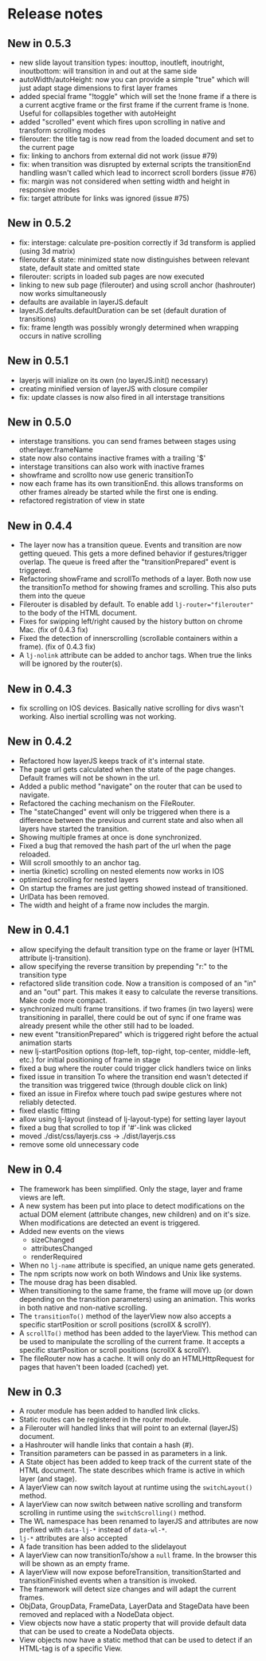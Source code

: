 # Release notes #

## New in 0.5.3

 * new slide layout transition types: inouttop, inoutleft, inoutright, inoutbottom: will transition in and out at the same side
 * autoWidth/autoHeight: now you can provide a simple "true" which will just adapt stage dimensions to first layer frames
 * added special frame "!toggle" which will set the !none frame if a there is a current acgtive frame or the first frame if the current frame is !none. Useful for collapsibles together with autoHeight
 * added "scrolled" event which fires upon scrolling in native and transform scrolling modes
 * filerouter: the title tag is now read from the loaded document and set to the current page
 * fix: linking to anchors from external did not work (issue #79)
 * fix: when transition was disrupted by external scripts the transitionEnd handling wasn't called which lead to incorrect scroll borders (issue #76)
 * fix: margin was not considered when setting width and height in responsive modes
 * fix: target attribute for links was ignored (issue #75)


## New in 0.5.2

 * fix: interstage: calculate pre-position correctly if 3d transform is applied (using 3d matrix)
 * filerouter & state: minimized state now distinguishes between relevant state, default state and omitted state
 * filerouter: scripts in loaded sub pages are now executed
 * linking to new sub page (filerouter) and using scroll anchor (hashrouter) now works simultaneously
 * defaults are available in layerJS.default
 * layerJS.defaults.defaultDuration can be set (default duration of transitions)
 * fix: frame length was possibly wrongly determined when wrapping occurs in native scrolling

## New in 0.5.1

 * layerjs will inialize on its own (no layerJS.init() necessary)
 * creating minified version of layerJS with closure compiler
 * fix: update classes is now also fired in all interstage transitions

## New in 0.5.0

 * interstage transitions. you can send frames between stages using otherlayer.frameName
 * state now also contains inactive frames with a trailing '$'
 * interstage transitions can also work with inactive frames
 * showframe and scrollto now use generic transitionTo
 * now each frame has its own transitionEnd. this allows transforms on other frames already be started while the first one is ending.
 * refactored registration of view in state

## New in 0.4.4
 * The layer now has a transition queue. Events and transition are now getting queued. This gets a more defined behavior if gestures/trigger overlap. The queue is freed after the "transitionPrepared" event is triggered.
 * Refactoring showFrame and scrollTo methods of a layer. Both now use the transitionTo method for showing frames and scrolling. This also puts them into the queue
 * Filerouter is disabled by default. To enable add `lj-router="filerouter"` to the body of the HTML document.
 * Fixes for swipping left/right caused by the history button on chrome Mac. (fix of 0.4.3 fix)
 * Fixed the detection of innerscrolling (scrollable containers within a frame). (fix of 0.4.3 fix)
 * A `lj-nolink` attribute can be added to anchor tags. When true the links will be ignored by the router(s).

## New in 0.4.3
* fix scrolling on IOS devices. Basically native scrolling for divs wasn't working. Also inertial scrolling was not working.

## New in 0.4.2
* Refactored how layerJS keeps track of it's internal state.
* The page url gets calculated when the state of the page changes. Default frames will not be shown in the url.
* Added a public method "navigate" on the router that can be used to navigate.
* Refactored the caching mechanism on the FileRouter.
* The "stateChanged" event will only be triggered when there is a difference between the previous and current state and also when all layers have started the transition.
* Showing multiple frames at once is done synchronized.
* Fixed a bug that removed the hash part of the url when the page reloaded.
* Will scroll smoothly to an anchor tag.
* inertia (kinetic) scrolling on nested elements now works in IOS
* optimized scrolling for nested layers
* On startup the frames are just getting showed instead of transitioned.
* UrlData has been removed.
* The width and height of a frame now includes the margin.

## New in 0.4.1
* allow specifying the default transition type on the frame or layer (HTML attribute lj-transition).
* allow specifying the reverse transition by prepending "r:" to the transition type
* refactored slide transition code. Now a transition is composed of an "in" and an "out" part. This makes it easy to calculate the reverse transitions. Make code more compact.
* synchronized multi frame transitions. if two frames (in two layers) were transitioning in parallel, there could be out of sync if one frame was already present while the other still had to be loaded.
* new event "transitionPrepared" which is triggered right before the actual animation starts
* new lj-startPosition options (top-left, top-right, top-center, middle-left, etc.) for initial positioning of frame in stage
* fixed a bug where the router could trigger click handlers twice on links
* fixed issue in transition To where the transition end wasn't detected if the transition was triggered twice (through double click on link)
* fixed an issue in Firefox where touch pad swipe gestures where not reliably detected.
* fixed elastic fitting
* allow using lj-layout (instead of lj-layout-type) for setting layer layout
* fixed a bug that scrolled to top if '#'-link was clicked
* moved ./dist/css/layerjs.css -> ./dist/layerjs.css
* remove some old unnecessary code

## New in 0.4
* The framework has been simplified. Only the stage, layer and frame views are left.
* A new system has been put into place to detect modifications on the actual DOM element (attribute changes, new children) and on it's size. When modifications are detected an event is triggered.
* Added new events on the views
    * sizeChanged
    * attributesChanged
    * renderRequired
* When no `lj-name` attribute is specified, an unique name gets generated.
* The npm scripts now work on both Windows and Unix like systems.
* The mouse drag has been disabled.
* When transitioning to the same frame, the frame will move up (or down depending on the transition parameters) using an animation. This works in both native and non-native scrolling.
* The `transitionTo()` method of the layerView now also accepts a specific startPosition or scroll positions (scrollX & scrollY).
* A `scrollTo()` method  has been added to the layerView. This method can be used to manipulate the scrolling of the current frame. It accepts a specific startPosition or scroll positions (scrollX & scrollY).
* The fileRouter now has a cache. It will only do an HTMLHttpRequest for pages that haven't been loaded (cached) yet.

## New in 0.3
* A router module has been added to handled link clicks.
 * Static routes can be registered in the router module.
 * a Filerouter will handled links that will point to an external (layerJS) document.
 * a Hashrouter will handle links that contain a hash (#).
* Transition parameters can be passed in as parameters in a link.
* A State object has been added to keep track of the current state of the HTML document. The state describes which frame is active in which layer (and stage).
* A layerView can now switch layout at runtime using the `switchLayout()` method.
* A layerView can now switch between native scrolling and transform scrolling in runtime  using the `switchScrolling()` method.
* The WL namespace has been renamed to layerJS and attributes are now prefixed with `data-lj-*` instead of `data-wl-*`.
* `lj-*` attributes are also accepted
* A fade transition has been added to the slidelayout
* A layerView can now transitionTo/show a `null` frame. In the browser this will be shown as an empty frame.
* A layerView will now expose beforeTransition, transitionStarted and transitionFinished events when a transition is invoked.
* The framework will detect size changes and will adapt the current frames.
* ObjData, GroupData, FrameData, LayerData and StageData have been removed and replaced with a NodeData object.
* View objects now have a static property that will provide default data that can be used to create a NodeData objects.
* View objects now have a static method that can be used to detect if an HTML-tag is of a specific View.
